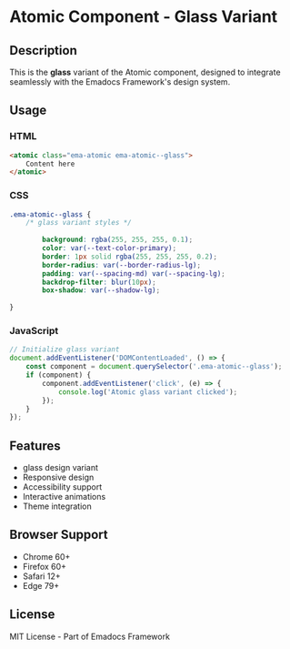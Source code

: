 # Atomic Component - Glass Variant

## Description
This is the **glass** variant of the Atomic component, designed to integrate seamlessly with the Emadocs Framework's design system.

## Usage

### HTML
```html
<atomic class="ema-atomic ema-atomic--glass">
    Content here
</atomic>
```

### CSS
```css
.ema-atomic--glass {
    /* glass variant styles */
    
        background: rgba(255, 255, 255, 0.1);
        color: var(--text-color-primary);
        border: 1px solid rgba(255, 255, 255, 0.2);
        border-radius: var(--border-radius-lg);
        padding: var(--spacing-md) var(--spacing-lg);
        backdrop-filter: blur(10px);
        box-shadow: var(--shadow-lg);
    
}
```

### JavaScript
```javascript
// Initialize glass variant
document.addEventListener('DOMContentLoaded', () => {
    const component = document.querySelector('.ema-atomic--glass');
    if (component) {
        component.addEventListener('click', (e) => {
            console.log('Atomic glass variant clicked');
        });
    }
});
```

## Features
- glass design variant
- Responsive design
- Accessibility support
- Interactive animations
- Theme integration

## Browser Support
- Chrome 60+
- Firefox 60+
- Safari 12+
- Edge 79+

## License
MIT License - Part of Emadocs Framework
